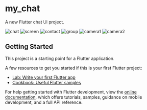 # my_chat

A new Flutter chat UI project.

![chat](https://user-images.githubusercontent.com/75659806/230398638-c4764171-67c7-4a51-a458-afc62a995ced.jpg)
![screen](https://user-images.githubusercontent.com/75659806/231375860-bb334530-43ee-4f3c-a420-8a7cfab3ac82.jpg)
![contact](https://user-images.githubusercontent.com/75659806/231376465-261d1ac3-a0da-405d-8b68-afa2ee7f1c3a.jpg)
![group](https://user-images.githubusercontent.com/75659806/229983602-ba8cf0f2-cb83-4a8e-ba6c-08b1cf835706.jpg)
![camera1](https://user-images.githubusercontent.com/75659806/229983613-41352690-a1c5-48b4-b4a5-810512a3b603.jpg)
![camera2](https://user-images.githubusercontent.com/75659806/229983617-6125d015-36cb-47f2-9c38-c9f9e37f88e5.jpg)

## Getting Started

This project is a starting point for a Flutter application.

A few resources to get you started if this is your first Flutter project:

- [Lab: Write your first Flutter app](https://docs.flutter.dev/get-started/codelab)
- [Cookbook: Useful Flutter samples](https://docs.flutter.dev/cookbook)

For help getting started with Flutter development, view the
[online documentation](https://docs.flutter.dev/), which offers tutorials,
samples, guidance on mobile development, and a full API reference.
